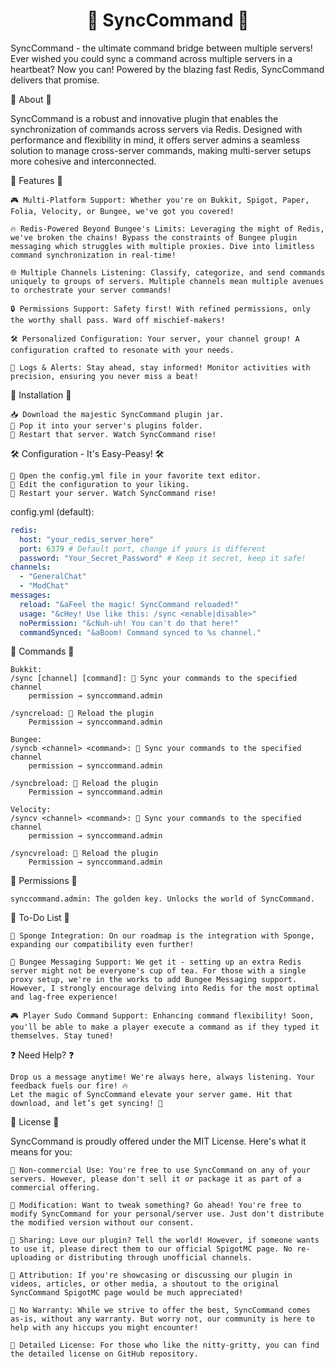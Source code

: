 <h1 align="center">🚀 SyncCommand 🚀</h1>
<div align="center"></div>

SyncCommand - the ultimate command bridge between multiple servers! Ever wished you could sync a command across multiple servers in a heartbeat? Now you can! Powered by the blazing fast Redis, SyncCommand delivers that promise.

🌟 About 🌟

SyncCommand is a robust and innovative plugin that enables the synchronization of commands across servers via Redis. Designed with performance and flexibility in mind, it offers server admins a seamless solution to manage cross-server commands, making multi-server setups more cohesive and interconnected.

🌟 Features 🌟

    🎮 Multi-Platform Support: Whether you're on Bukkit, Spigot, Paper, Folia, Velocity, or Bungee, we've got you covered!

    🔥 Redis-Powered Beyond Bungee's Limits: Leveraging the might of Redis, we've broken the chains! Bypass the constraints of Bungee plugin messaging which struggles with multiple proxies. Dive into limitless command synchronization in real-time!

    🌐 Multiple Channels Listening: Classify, categorize, and send commands uniquely to groups of servers. Multiple channels mean multiple avenues to orchestrate your server commands!

    🔒 Permissions Support: Safety first! With refined permissions, only the worthy shall pass. Ward off mischief-makers!

    🛠️ Personalized Configuration: Your server, your channel group! A configuration crafted to resonate with your needs.

    📜 Logs & Alerts: Stay ahead, stay informed! Monitor activities with precision, ensuring you never miss a beat!

🔧 Installation 🔧

    📥 Download the majestic SyncCommand plugin jar.
    📁 Pop it into your server's plugins folder.
    🔄 Restart that server. Watch SyncCommand rise!

🛠️ Configuration - It's Easy-Peasy! 🛠️

    📜 Open the config.yml file in your favorite text editor.
    📝 Edit the configuration to your liking.
    🔄 Restart your server. Watch SyncCommand rise!

config.yml (default):
```yaml
redis:
  host: "your_redis_server_here"
  port: 6379 # Default port, change if yours is different
  password: "Your_Secret_Password" # Keep it secret, keep it safe!
channels:
  - "GeneralChat"
  - "ModChat"
messages:
  reload: "&aFeel the magic! SyncCommand reloaded!"
  usage: "&cHey! Use like this: /sync <enable|disable>"
  noPermission: "&cNuh-uh! You can't do that here!"
  commandSynced: "&aBoom! Command synced to %s channel."
```
    
💬 Commands 💬

    Bukkit:
    /sync [channel] [command]: 🌉 Sync your commands to the specified channel
        permission → synccommand.admin

    /syncreload: 🔄 Reload the plugin
        Permission → synccommand.admin

    Bungee:
    /syncb <channel> <command>: 🌉 Sync your commands to the specified channel
        permission → synccommand.admin
    
    /syncbreload: 🔄 Reload the plugin
        Permission → synccommand.admin

    Velocity:
    /syncv <channel> <command>: 🌉 Sync your commands to the specified channel
        permission → synccommand.admin
    
    /syncvreload: 🔄 Reload the plugin
        Permission → synccommand.admin
🔐 Permissions 🔐

    synccommand.admin: The golden key. Unlocks the world of SyncCommand.

📝 To-Do List 📝

    🧽 Sponge Integration: On our roadmap is the integration with Sponge, expanding our compatibility even further!

    📡 Bungee Messaging Support: We get it - setting up an extra Redis server might not be everyone's cup of tea. For those with a single proxy setup, we're in the works to add Bungee Messaging support. However, I strongly encourage delving into Redis for the most optimal and lag-free experience!

    🎮 Player Sudo Command Support: Enhancing command flexibility! Soon, you'll be able to make a player execute a command as if they typed it themselves. Stay tuned!

❓ Need Help? ❓

    Drop us a message anytime! We're always here, always listening. Your feedback fuels our fire! 🔥
    Let the magic of SyncCommand elevate your server game. Hit that download, and let’s get syncing! 🌟

📜 License 📜

SyncCommand is proudly offered under the MIT License. Here's what it means for you:

    🤝 Non-commercial Use: You're free to use SyncCommand on any of your servers. However, please don't sell it or package it as part of a commercial offering.

    🔄 Modification: Want to tweak something? Go ahead! You're free to modify SyncCommand for your personal/server use. Just don't distribute the modified version without our consent.

    🤲 Sharing: Love our plugin? Tell the world! However, if someone wants to use it, please direct them to our official SpigotMC page. No re-uploading or distributing through unofficial channels.

    📢 Attribution: If you're showcasing or discussing our plugin in videos, articles, or other media, a shoutout to the original SyncCommand SpigotMC page would be much appreciated!

    🚫 No Warranty: While we strive to offer the best, SyncCommand comes as-is, without any warranty. But worry not, our community is here to help with any hiccups you might encounter!

    🔗 Detailed License: For those who like the nitty-gritty, you can find the detailed license on GitHub repository.